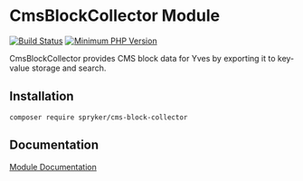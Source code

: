 # CmsBlockCollector Module
[![Build Status](https://travis-ci.org/spryker/cms-block-collector.svg)](https://travis-ci.org/spryker/cms-block-collector)
[![Minimum PHP Version](https://img.shields.io/badge/php-%3E%3D%207.2-8892BF.svg)](https://php.net/)

CmsBlockCollector provides CMS block data for Yves by exporting it to key-value storage and search.

## Installation

```
composer require spryker/cms-block-collector
```

## Documentation

[Module Documentation](https://academy.spryker.com/developing_with_spryker/module_guide/content_management/cms_block/cms_block.html)
